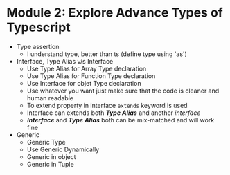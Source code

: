 # Module 2: Explore Advance Types of Typescript

- Type assertion
    - I understand type, better than ts (define type using 'as')
- Interface, Type Alias v/s Interface
    - Use Type Alias for Array Type declaration
    - Use Type Alias for Function Type declaration
    - Use Interface for objet Type declaration
    - Use whatever you want just make sure that the code is cleaner and human readable
    - To extend property in interface <code>extends</code> keyword is used
    - Interface can extends both ***Type Alias*** and another *interface*
    - ***Interface*** and ***Type Alias*** both can be mix-matched and will work fine
- Generic
    - Generic Type
    - Use Generic Dynamically
    - Generic in object
    - Generic in Tuple